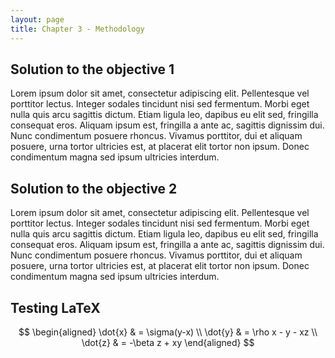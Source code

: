 ```yaml
---
layout: page
title: Chapter 3 - Methodology
---
```


## Solution to the objective 1
Lorem ipsum dolor sit amet, consectetur adipiscing elit. Pellentesque vel porttitor lectus. Integer sodales tincidunt nisi sed fermentum. Morbi eget nulla quis arcu sagittis dictum. Etiam ligula leo, dapibus eu elit sed, fringilla consequat eros. Aliquam ipsum est, fringilla a ante ac, sagittis dignissim dui. Nunc condimentum posuere rhoncus. Vivamus porttitor, dui et aliquam posuere, urna tortor ultricies est, at placerat elit tortor non ipsum. Donec condimentum magna sed ipsum ultricies interdum.

## Solution to the objective 2
Lorem ipsum dolor sit amet, consectetur adipiscing elit. Pellentesque vel porttitor lectus. Integer sodales tincidunt nisi sed fermentum. Morbi eget nulla quis arcu sagittis dictum. Etiam ligula leo, dapibus eu elit sed, fringilla consequat eros. Aliquam ipsum est, fringilla a ante ac, sagittis dignissim dui. Nunc condimentum posuere rhoncus. Vivamus porttitor, dui et aliquam posuere, urna tortor ultricies est, at placerat elit tortor non ipsum. Donec condimentum magna sed ipsum ultricies interdum.

## Testing LaTeX

$$ \begin{aligned} \dot{x} & = \sigma(y-x) \\ \dot{y} & = \rho x - y - xz \\ \dot{z} & = -\beta z + xy \end{aligned} $$
